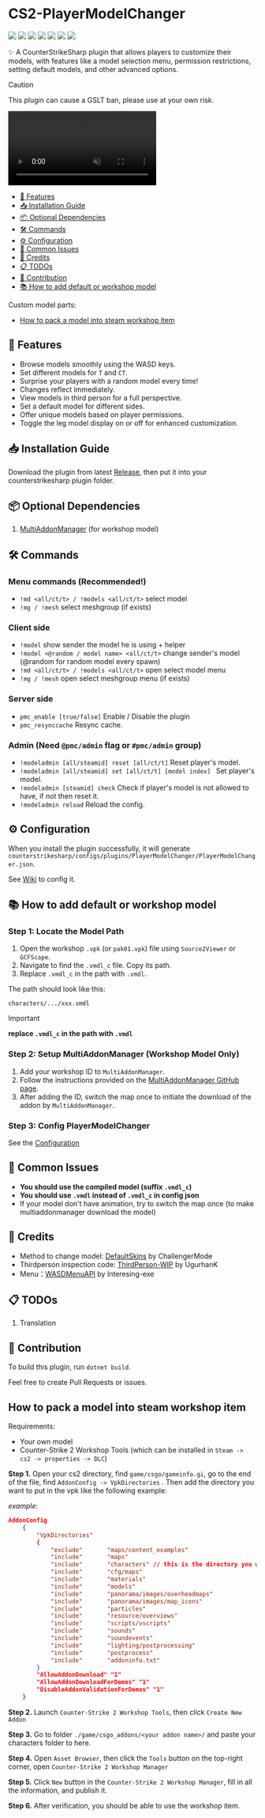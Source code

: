# CS2-PlayerModelChanger
![](https://img.shields.io/badge/build-passing-brightgreen) ![](https://img.shields.io/github/downloads/samyycX/CS2-PlayerModelChanger/total
) ![](https://img.shields.io/github/stars/samyycX/CS2-PlayerModelChanger?style=flat&logo=github
) ![](https://img.shields.io/github/license/samyycX/CS2-PlayerModelChanger
) [![](https://img.shields.io/badge/Feedback-blue?style=flat&logo=discord&logoColor=white
)](https://discord.com/channels/1160907911501991946/1210856437786484747) [![](https://img.shields.io/badge/Tutorial-By_KEDI103-grey?style=flat&logo=youtube&labelColor=red)](https://youtu.be/9Vy-im9N8KM) [![](https://img.shields.io/badge/%E4%B8%AD%E6%96%87%E6%95%99%E7%A8%8B-red
)](https://github.com/samyycX/CS2-PlayerModelChanger/blob/master/README_CN.md)

✨ A CounterStrikeSharp plugin that allows players to customize their models, with features like a model selection menu, permission restrictions, setting default models, and other advanced options.

> [!CAUTION] 
> This plugin can cause a GSLT ban, please use at your own risk.

<div><video controls src="https://github.com/user-attachments/assets/5b4c34e7-69ea-4b13-ba16-7a811d2c2e42" muted="true"></video></div>

- [🚀 Features](#-features)
- [📥 Installation Guide](#-installation-guide)
- [📦 Optional Dependencies](#-dependencies)
- [🛠️ Commands](#-commands)
- [⚙️ Configuration](#-configuration)
- [🐞 Common Issues](#-issues)
- [🙏 Credits](#-credits)
- [📋 TODOs](#-todos)
- [🤝 Contribution](#-contribution)
- [📚 How to add default or workshop model](#-how-to-add-default-or-workshop-model)

Custom model parts:
- [How to pack a model into steam workshop item](#how-to-pack-a-model-into-steam-workshop-item)


## 🚀 Features
- Browse models smoothly using the WASD keys.
- Set different models for `T` and `CT`.
- Surprise your players with a random model every time!
- Changes reflect immediately.
- View models in third person for a full perspective.
- Set a default model for different sides.
- Offer unique models based on player permissions.
- Toggle the leg model display on or off for enhanced customization.

## 📥 Installation Guide
Download the plugin from latest [Release](https://github.com/samyycX/CS2-PlayerModelChanger/releases), then put it into your counterstrikesharp plugin folder.

## 📦 Optional Dependencies
1. [MultiAddonManager](https://github.com/Source2ZE/MultiAddonManager) (for workshop model)

## 🛠️ Commands
### Menu commands (Recommended!)
- `!md <all/ct/t> / !models <all/ct/t>` select model
- `!mg / !mesh` select meshgroup (if exists)
### Client side
- `!model` show sender the model he is using + helper
- `!model <@random / model name> <all/ct/t>` change sender's model (@random for random model every spawn)
- `!md <all/ct/t> / !models <all/ct/t>` open select model menu
- `!mg / !mesh` open select meshgroup menu (if exists)
### Server side
- `pmc_enable [true/false]` Enable / Disable the plugin
- `pmc_resynccache` Resync cache.
### Admin (Need `@pmc/admin` flag or `#pmc/admin` group)
- `!modeladmin [all/steamid] reset [all/ct/t]` Reset player's model.
- `!modeladmin [all/steamid] set [all/ct/t] [model index] ` Set player's model.
- `!modeladmin [steamid] check` Check if player's model is not allowed to have, if not then reset it.
- `!modeladmin reload` Reload the config.

## ⚙️ Configuration
When you install the plugin successfully, it will generate `counterstrikesharp/configs/plugins/PlayerModelChanger/PlayerModelChanger.json`.

See [Wiki](https://github.com/samyycX/CS2-PlayerModelChanger/wiki) to config it.

## 📚 How to add default or workshop model

### Step 1: Locate the Model Path

1. Open the workshop `.vpk` (or `pak01.vpk`) file using `Source2Viewer` or `GCFScape`.
2. Navigate to find the `.vmdl_c` file. Copy its path.
3. Replace `.vmdl_c` in the path with `.vmdl`.

The path should look like this:

```plaintext
characters/.../xxx.vmdl
```

> [!IMPORTANT]
> **replace `.vmdl_c` in the path with `.vmdl`**

### Step 2: Setup MultiAddonManager (Workshop Model Only)

1. Add your workshop ID to `MultiAddonManager`.
2. Follow the instructions provided on the [MultiAddonManager GitHub page](https://github.com/Source2ZE/MultiAddonManager).
3. After adding the ID, switch the map once to initiate the download of the addon by `MultiAddonManager`.


### Step 3: Config PlayerModelChanger
See the [Configuration](#configuration)

## 🐞 Common Issues
- **You should use the compiled model (suffix `.vmdl_c`)**
- **You should use `.vmdl` instead of `.vmdl_c` in config json**
- If your model don't have animation, try to switch the map once (to make multiaddonmanager download the model)

## 🙏 Credits
- Method to change model: [DefaultSkins](https://github.com/Challengermode/cm-cs2-defaultskins) by ChallengerMode
- Thirdperson inspection code: [ThirdPerson-WIP](https://github.com/UgurhanK/ThirdPerson-WIP) by UgurhanK
- Menu：[WASDMenuAPI](https://github.com/Interesting-exe/WASDMenuAPI) by Interesing-exe
## 📋 TODOs
1. Translation

## 🤝 Contribution
To build this plugin, run `dotnet build`.

Feel free to create Pull Requests or issues.

## How to pack a model into steam workshop item

Requirements:
- Your own model
- Counter-Strike 2 Workshop Tools (which can be installed in `Steam -> cs2 -> properties -> DLC`)

**Step 1.** Open your cs2 directory, find `game/csgo/gameinfo.gi`,
go to the  end of the file, find `AddonConfig -> VpkDirectories`
. Then add the directory you want to put in the vpk like the following example:


*example*:
```json
AddonConfig	
	{
		"VpkDirectories"
		{
			"exclude"       "maps/content_examples"
			"include"       "maps"
			"include"		"characters" // this is the directory you want to add to the vpk
			"include"       "cfg/maps"
			"include"       "materials"
			"include"       "models"
			"include"       "panorama/images/overheadmaps"
			"include"       "panorama/images/map_icons"
			"include"       "particles"
			"include"       "resource/overviews"
			"include"       "scripts/vscripts"
			"include"       "sounds"
			"include"       "soundevents"
			"include"       "lighting/postprocessing"
			"include"       "postprocess"
			"include"       "addoninfo.txt"
		} 
		"AllowAddonDownload" "1"
		"AllowAddonDownloadForDemos" "1"
		"DisableAddonValidationForDemos" "1"
	}
```

**Step 2.** Launch `Counter-Strike 2 Workshop Tools`, then click `Create New Addon`

**Step 3.** Go to folder `./game/csgo_addons/<your addon name>/` and paste your characters folder to here.

**Step 4.** Open `Asset Browser`, then click the `Tools` button on the top-right corner, open `Counter-Strike 2 Workshop Manager`

**Step 5.** Click `New` button in the `Counter-Strike 2 Workshop Manager`, fill in all the information, and publish it.

**Step 6.** After verification, you should be able to use the workshop item.
